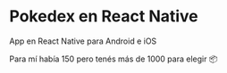 # Pokedex en React Native

App en React Native para Android e iOS

Para mí había 150 pero tenés más de 1000 para elegir 📦

